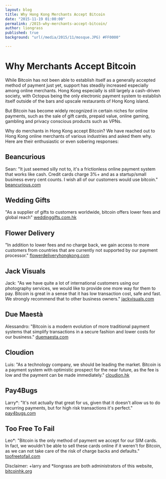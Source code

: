 ```yaml
---
layout: blog
title: Why Hong Kong Merchants Accept Bitcoin
date: "2015-11-19 01:00:00"
permalink: /2015-why-merchants-accept-bitcoin/
author: liongrass
published: true
background: "url(/media/2015/11/mosque.JPG) #FF0000"

---
```


# Why Merchants Accept Bitcoin

While Bitcoin has not been able to establish itself as a generally accepted method of payment just yet, support has steadily increased especially among online merchants. Hong Kong especially is still largely a cash-driven society, with Octopus being the only electronic payment system to establish itself outside of the bars and upscale restaurants of Hong Kong island.

But Bitcoin has become widely recognized in certain niches for online payments, such as the sale of gift cards, prepaid value, online gaming, gambling and privacy conscious products such as VPNs.

Why do merchants in Hong Kong accept Bitcoin?
We have reached out to Hong Kong online merchants of various industries and asked them why. Here are their enthusiastic or even sobering responses:

## Beancurious

Sean:
"It just seemed silly not to, it's a frictionless online payment system that works like cash. Credit cards charge 3%+ and as a startup/small business every cent counts. I wish all of our customers would use bitcoin."
[beancurious.com](http://www.beancurious.com/)

## Wedding Gifts

"As a supplier of gifts to customers worldwide, bitcoin offers lower fees and global reach"
[weddinggifts.com.hk](http://weddinggifts.com.hk/)

## Flower Delivery

"In addition to lower fees and no charge back, we gain access to more customers from countries that are currently not supported by our payment processor."
[flowerdeliveryhongkong.com](http://www.flowerdeliveryhongkong.com/)

## Jack Visuals

Jack:
"As we have quite a lot of international customers using our photography services, we would like to provide one more way for them to pay. Bitcoin is great in a sense that it has low transaction cost, safe and fast. We strongly recommend that to other business owners."
[jackvisuals.com](http://www.jackvisuals.com/)

## Due Maestà

Alessandro:
"Bitcoin is a modern evolution of more traditional payment systems that simplify transactions in a secure fashion and lower costs for our business."
[duemaesta.com](http://www.duemaesta.com/)

## Cloudion

Luis:
"As a technology company, we should be leading the market. Bitcoin is a payment system with optimistic prospect for the near future, as the fee is low and the payment can be made immediately."
[cloudion.hk](http://cloudion.hk/)

## Pay4Bugs

Larry*:
"It's not actually that great for us, given that it doesn't allow us to do recurring payments, but for high risk transactions it's perfect."
[pay4bugs.com](https://www.pay4bugs.com/)


## Too Free To Fail

Leo*:
"Bitcoin is the only method of payment we accept for our SIM cards. In fact, we wouldn't be able to sell these cards online if it weren't for Bitcoin, as we can not take care of the risk of charge backs and defaults."
[toofreetofail.com](https://toofreetofail.com/)

Disclaimer: +larry and *liongrass are both administrators of this website, [bitcoinhk.org](https://www.bitcoinhk.org)


